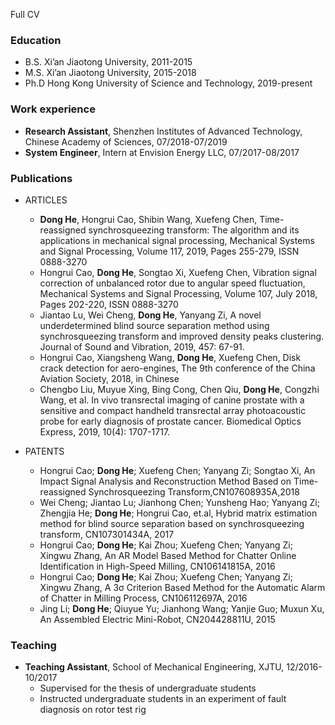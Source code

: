 Full CV
### Education
* B.S. Xi’an Jiaotong University, 2011-2015
* M.S. Xi’an Jiaotong University, 2015-2018
* Ph.D Hong Kong University of Science and Technology, 2019-present
### Work experience
* **Research Assistant**, Shenzhen Institutes of Advanced Technology, Chinese Academy of Sciences, 07/2018-07/2019
* **System Engineer**, Intern at Envision Energy LLC, 07/2017-08/2017
### Publications
* ARTICLES
  * **Dong He**, Hongrui Cao, Shibin Wang, Xuefeng Chen, Time-reassigned synchrosqueezing transform: The algorithm and its applications in mechanical signal processing, Mechanical Systems and Signal Processing, Volume 117, 2019, Pages 255-279, ISSN 0888-3270
  * Hongrui Cao, **Dong He**, Songtao Xi, Xuefeng Chen, Vibration signal correction of unbalanced rotor due to angular speed fluctuation, Mechanical Systems and Signal Processing, Volume 107, July 2018, Pages 202-220, ISSN 0888-3270
  * Jiantao Lu, Wei Cheng, **Dong He**, Yanyang Zi, A novel underdetermined blind source separation method using  synchrosqueezing transform and improved density peaks clustering. Journal of Sound and Vibration, 2019, 457: 67-91.
  * Hongrui Cao, Xiangsheng Wang, **Dong He**, Xuefeng Chen, Disk crack detection for aero-engines, The 9th conference of the China Aviation Society, 2018, in Chinese
  * Chengbo Liu, Muyue Xing, Bing Cong, Chen Qiu, **Dong He**, Congzhi Wang, et al. In vivo transrectal imaging of canine prostate with a sensitive and compact handheld transrectal array photoacoustic probe for early diagnosis of prostate cancer. Biomedical Optics Express, 2019, 10(4): 1707-1717.
  
* PATENTS
  * Hongrui Cao; **Dong He**; Xuefeng Chen; Yanyang Zi; Songtao Xi, An Impact Signal Analysis and Reconstruction Method Based on Time-reassigned  Synchrosqueezing Transform,CN107608935A,2018
  * Wei Cheng; Jiantao Lu; Jianhong Chen; Yunsheng Hao; Yanyang Zi; Zhengjia He; **Dong He**; Hongrui Cao, et.al, Hybrid matrix estimation method for blind source separation based on synchrosqueezing transform, CN107301434A, 2017
  * Hongrui Cao; **Dong He**; Kai Zhou; Xuefeng Chen; Yanyang Zi; Xingwu Zhang, An AR Model Based Method for Chatter Online Identification in High-Speed Milling, CN106141815A, 2016
  * Hongrui Cao; **Dong He**; Kai Zhou; Xuefeng Chen; Yanyang Zi; Xingwu Zhang, A 3σ Criterion Based Method for the Automatic Alarm of Chatter in Milling Process, CN106112697A, 2016
  * Jing Li; **Dong He**; Qiuyue Yu; Jianhong Wang; Yanjie Guo; Muxun Xu, An Assembled Electric Mini-Robot, CN204428811U, 2015
### Teaching
* **Teaching Assistant**, School of Mechanical Engineering, XJTU, 12/2016-10/2017
  * Supervised for the thesis of undergraduate students
  * Instructed undergraduate students in an experiment of fault diagnosis on rotor test rig
